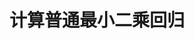 <!--
 * @Github       : https://github.com/superzhc/BigData-A-Question
 * @Author       : SUPERZHC
 * @CreateDate   : 2020-11-27 17:23:18
 * @LastEditTime : 2020-11-27 17:28:33
 * @Copyright 2020 SUPERZHC
-->
# 计算普通最小二乘回归

